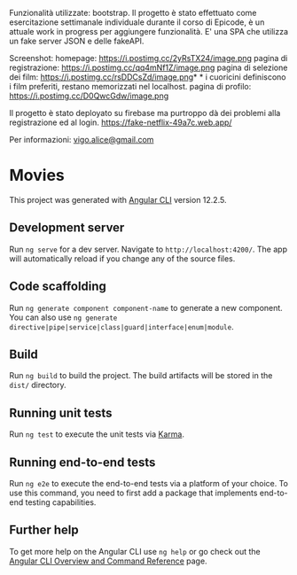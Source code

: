 Funzionalità utilizzate: bootstrap.
Il progetto è stato effettuato come esercitazione settimanale individuale durante il corso di Epicode, è un attuale work in progress per  aggiungere funzionalità. 
E' una SPA che utilizza un fake server JSON e delle fakeAPI. 

Screenshot: 
homepage: https://i.postimg.cc/2yRsTX24/image.png
pagina di registrazione: https://i.postimg.cc/qq4mNf1Z/image.png
pagina di selezione dei film: https://i.postimg.cc/rsDDCsZd/image.png*
    * i cuoricini definiscono i film preferiti, restano memorizzati nel localhost.
pagina di profilo: https://i.postimg.cc/D0QwcGdw/image.png

Il progetto è stato deployato su firebase ma purtroppo dà dei problemi alla registrazione ed al login.
https://fake-netflix-49a7c.web.app/

Per informazioni: vigo.alice@gmail.com

# Movies

This project was generated with [Angular CLI](https://github.com/angular/angular-cli) version 12.2.5.

## Development server

Run `ng serve` for a dev server. Navigate to `http://localhost:4200/`. The app will automatically reload if you change any of the source files.

## Code scaffolding

Run `ng generate component component-name` to generate a new component. You can also use `ng generate directive|pipe|service|class|guard|interface|enum|module`.

## Build

Run `ng build` to build the project. The build artifacts will be stored in the `dist/` directory.

## Running unit tests

Run `ng test` to execute the unit tests via [Karma](https://karma-runner.github.io).

## Running end-to-end tests

Run `ng e2e` to execute the end-to-end tests via a platform of your choice. To use this command, you need to first add a package that implements end-to-end testing capabilities.

## Further help

To get more help on the Angular CLI use `ng help` or go check out the [Angular CLI Overview and Command Reference](https://angular.io/cli) page.
